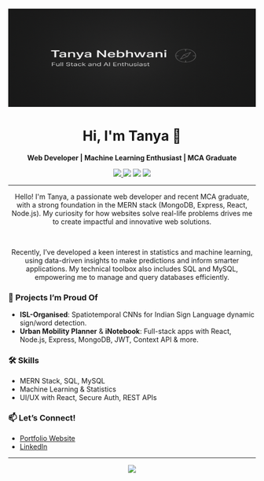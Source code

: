 <p align="center">
  <img src="https://github.com/tanyanebhwani/tanyanebhwani/blob/main/banner-image.png?raw=true" alt="Banner" width="800" height = "200"/>
</p>

<h1 align="center">Hi, I'm Tanya 👋</h1>

<p align="center" color = "#5B5F97">
  <b>Web Developer | Machine Learning Enthusiast | MCA Graduate</b>
</p>

<p align="center">
  <a href="https://tanyanebhwani.github.io" target="_blank">
    <img src="https://img.shields.io/badge/Portfolio-View-blueviolet"/>
  </a>
  <img src="https://img.shields.io/badge/Stack-MERN-informational"/>
  <img src="https://img.shields.io/badge/SQL-MySQL-yellow"/>
  <img src="https://img.shields.io/badge/ML--Stats-Active-green"/>
</p>

---

<p align = "center">Hello! I'm Tanya, a passionate web developer and recent MCA graduate, with a strong foundation in the MERN stack (MongoDB, Express, React, Node.js). My curiosity for how websites solve real-life problems drives me to create impactful and innovative web solutions.</p> 
<br/>
<p align = "center">Recently, I’ve developed a keen interest in statistics and machine learning, using data-driven insights to make predictions and inform smarter applications. My technical toolbox also includes SQL and MySQL, empowering me to manage and query databases efficiently.</p>
<h3> 🚀 Projects I’m Proud Of</h3>

- <b>ISL-Organised</b>: Spatiotemporal CNNs for Indian Sign Language dynamic sign/word detection.
- <b>Urban Mobility Planner</b> & <b>iNotebook</b>: Full-stack apps with React, Node.js, Express, MongoDB, JWT, Context API & more.

### 🛠️ Skills
- MERN Stack, SQL, MySQL
- Machine Learning & Statistics
- UI/UX with React, Secure Auth, REST APIs

### 📫 Let’s Connect!
- [Portfolio Website](https://tanyanebhwani.github.io)
- [LinkedIn](https://www.linkedin.com/in/tanya-nebhwani-339314200/)

---

<p align="center">
  <img src="https://github.com/tanyanebhwani/tanyanebhwani/blob/main/footer.png?raw=true" width="300"/>
</p>
